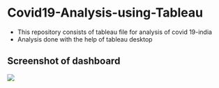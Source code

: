 # Covid19-Analysis-using-Tableau

- This repository consists of tableau file for analysis of covid 19-india
- Analysis done with the help of tableau desktop

## Screenshot of dashboard
<img src="/Users/Desktop/tableau.png">
